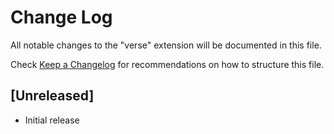 # Change Log

All notable changes to the "verse" extension will be documented in this file.

Check [Keep a Changelog](http://keepachangelog.com/) for recommendations on how to structure this file.

## [Unreleased]

- Initial release